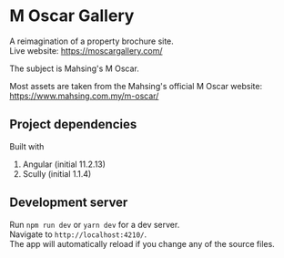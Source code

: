 # M Oscar Gallery

A reimagination of a property brochure site.  
Live website: https://moscargallery.com/

The subject is Mahsing's M Oscar.

Most assets are taken from the Mahsing's official M Oscar website:  
https://www.mahsing.com.my/m-oscar/

## Project dependencies

Built with

1. Angular (initial 11.2.13)
2. Scully (initial 1.1.4)

## Development server

Run `npm run dev` or `yarn dev` for a dev server.  
Navigate to `http://localhost:4210/`.  
The app will automatically reload if you change any of the source files.
